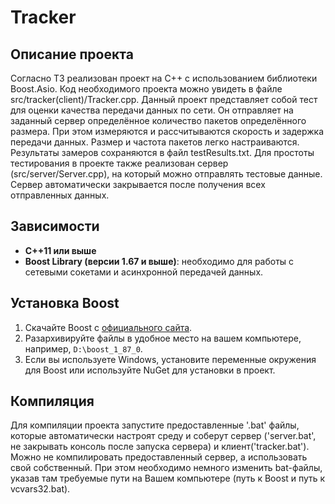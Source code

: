 # Tracker

## Описание проекта

Согласно ТЗ реализован проект на С++ с использованием библиотеки Boost.Asio. Код необходимого проекта можно увидеть в файле src/tracker(client)/Tracker.cpp. Данный проект представляет собой тест для оценки качества передачи данных по сети. Он отправляет на заданный сервер определённое количество пакетов определённого размера. При этом измеряются и рассчитываются скорость и задержка передачи данных. Размер и частота пакетов легко настраиваются. Результаты замеров сохраняются в файл testResults.txt. 
Для простоты тестирования в проекте также реализован сервер (src/server/Server.cpp), на который можно отправлять тестовые данные. Сервер автоматически закрывается после получения всех отправленных данных.


## Зависимости

- **C++11 или выше**
- **Boost Library (версии 1.67 и выше)**: необходимо для работы с сетевыми сокетами и асинхронной передачей данных.

## Установка Boost

1. Скачайте Boost с [официального сайта](https://www.boost.org/users/download/).
2. Разархивируйте файлы в удобное место на вашем компьютере, например, `D:\boost_1_87_0`.
3. Если вы используете Windows, установите переменные окружения для Boost или используйте NuGet для установки в проект.

## Компиляция

Для компиляции проекта запустите предоставленные '.bat' файлы, которые автоматически настроят среду и соберут сервер ('server.bat', не закрывать консоль после запуска сервера) и клиент('tracker.bat'). Можно не компилировать предоставленный сервер, а использовать свой собственный.
При этом необходимо немного изменить bat-файлы, указав там требуемые пути на Вашем компьютере (путь к Boost и путь к vcvars32.bat).
